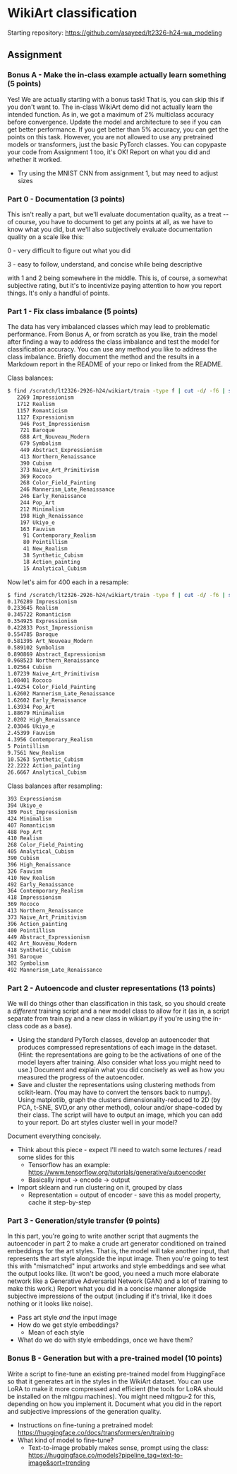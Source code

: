 # WikiArt classification 

Starting repository: https://github.com/asayeed/lt2326-h24-wa_modeling

## Assignment
### Bonus A - Make the in-class example actually learn something (5 points)

Yes! We are actually starting with a bonus task! That is, you can skip this if you don't want to.  The in-class WikiArt demo did not actually learn the intended function.  As in, we got a maximum of 2% multiclass accuracy before convergence.  Update the model and architecture to see if you can get better performance.  If you get better than 5% accuracy, you can get the points on this task.  However, you are not allowed to use any pretrained models or transformers, just the basic PyTorch classes. You can copypaste your code from Assignment 1 too, it's OK!  Report on what you did and whether it worked.

- Try using the MNIST CNN from assignment 1, but may need to adjust sizes

### Part 0 - Documentation (3 points)

This isn't really a part, but we'll evaluate documentation quality, as a treat -- of course, you have to document to get any points at all, as we have to know what you did, but we'll also subjectively evaluate documentation quality on a scale like this:

0 - very difficult to figure out what you did

3 - easy to follow, understand, and concise while being descriptive

with 1 and 2 being somewhere in the middle.  This is, of course, a somewhat subjective rating, but it's to incentivize paying attention to how you report things.  It's only a handful of points.

### Part 1 - Fix class imbalance (5 points)

The data has very imbalanced classes which may lead to problematic performance.  From Bonus A, or from scratch as you like, train the model after finding a way to address the class imbalance and test the model for classification accuracy.  You can use any method you like to address the class imbalance.  Briefly document the method and the results in a Markdown report in the README of your repo or linked from the README.

Class balances:

```sh
$ find /scratch/lt2326-2926-h24/wikiart/train -type f | cut -d/ -f6 | sort | uniq -c | sort -nr
   2269 Impressionism
   1712 Realism
   1157 Romanticism
   1127 Expressionism
    946 Post_Impressionism
    721 Baroque
    688 Art_Nouveau_Modern
    679 Symbolism
    449 Abstract_Expressionism
    413 Northern_Renaissance
    390 Cubism
    373 Naive_Art_Primitivism
    369 Rococo
    268 Color_Field_Painting
    246 Mannerism_Late_Renaissance
    246 Early_Renaissance
    244 Pop_Art
    212 Minimalism
    198 High_Renaissance
    197 Ukiyo_e
    163 Fauvism
     91 Contemporary_Realism
     80 Pointillism
     41 New_Realism
     38 Synthetic_Cubism
     18 Action_painting
     15 Analytical_Cubism
```

Now let's aim for 400 each in a resample:

```sh
$ find /scratch/lt2326-2926-h24/wikiart/train -type f | cut -d/ -f6 | sort | uniq -c | sort -nr | awk '{print 400/$1, $2}'
0.176289 Impressionism
0.233645 Realism
0.345722 Romanticism
0.354925 Expressionism
0.422833 Post_Impressionism
0.554785 Baroque
0.581395 Art_Nouveau_Modern
0.589102 Symbolism
0.890869 Abstract_Expressionism
0.968523 Northern_Renaissance
1.02564 Cubism
1.07239 Naive_Art_Primitivism
1.08401 Rococo
1.49254 Color_Field_Painting
1.62602 Mannerism_Late_Renaissance
1.62602 Early_Renaissance
1.63934 Pop_Art
1.88679 Minimalism
2.0202 High_Renaissance
2.03046 Ukiyo_e
2.45399 Fauvism
4.3956 Contemporary_Realism
5 Pointillism
9.7561 New_Realism
10.5263 Synthetic_Cubism
22.2222 Action_painting
26.6667 Analytical_Cubism
```

Class balances after resampling:
```sh
393 Expressionism
394 Ukiyo_e
389 Post_Impressionism
424 Minimalism
407 Romanticism
488 Pop_Art
410 Realism
268 Color_Field_Painting
405 Analytical_Cubism
390 Cubism
396 High_Renaissance
326 Fauvism
410 New_Realism
492 Early_Renaissance
364 Contemporary_Realism
418 Impressionism
369 Rococo
413 Northern_Renaissance
373 Naive_Art_Primitivism
396 Action_painting
400 Pointillism
449 Abstract_Expressionism
402 Art_Nouveau_Modern
418 Synthetic_Cubism
391 Baroque
382 Symbolism
492 Mannerism_Late_Renaissance
```

### Part 2 - Autoencode and cluster representations (13 points)

We will do things other than classification in this task, so you should create a *different* training script and a new model class to allow for it (as in, a script separate from train.py and a new class in wikiart.py if you're using the in-class code as a base).

- Using the standard PyTorch classes, develop an autoencoder that produces compressed representations of each image in the dataset. (Hint: the representations are going to be the activations of one of the model layers after training. Also consider what loss you might need to use.) Document and explain what you did concisely as well as how you measured the progress of the autoencoder.
- Save and cluster the representations using clustering methods from scikit-learn. (You may have to convert the tensors back to numpy).  Using matplotlib, graph the clusters dimensionality-reduced to 2D (by PCA, t-SNE, SVD,or any other method), colour and/or shape-coded by their class.  The script will have to output an image, which you can add to your report.  Do art styles cluster well in your model? 

Document everything concisely.

- Think about this piece - expect I'll need to watch some lectures / read some slides for this 
    - Tensorflow has an example: https://www.tensorflow.org/tutorials/generative/autoencoder 
    - Basically input -> encode -> output
- Import sklearn and run clustering on it, grouped by class
    - Representation = output of encoder - save this as model property, cache it step-by-step

### Part 3 - Generation/style transfer (9 points)

In this part, you're going to write another script that augments the autoencoder in part 2 to make a crude art generator conditioned on trained embeddings for the art styles.  That is, the model will take another input, that represents the art style alongside the input image.  Then you're going to test this with "mismatched" input artworks and style embeddings and see what the output looks like. (It won't be good, you need a much more elaborate network like a Generative Adversarial Network (GAN) and a lot of training to make this work.)  Report what you did in a concise manner alongside subjective impressions of the output (including if it's trivial, like it does nothing or it looks like noise).  

- Pass art style *and* the input image
- How do we get style embeddings?
    - Mean of each style 
- What do we do with style embeddings, once we have them?

### Bonus B - Generation but with a pre-trained model (10 points)

Write a script to fine-tune an existing pre-trained model from HuggingFace so that it generates art in the styles in the WikiArt dataset.  You can use LoRA to make it more compressed and efficient (the tools for LoRA should be installed on the mltgpu machines).  You might need mltgpu-2 for this, depending on how you implement it.  Document what you did in the report and subjective impressions of the generation quality.

- Instructions on fine-tuning a pretrained model: https://huggingface.co/docs/transformers/en/training
- What kind of model to fine-tune?
    - Text-to-image probably makes sense, prompt using the class: https://huggingface.co/models?pipeline_tag=text-to-image&sort=trending